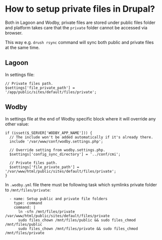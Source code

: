 # How to setup private files in Drupal?

Both in Lagoon and Wodby, private files are stored under public files folder and platform takes care that the `private`
folder cannot be accessed via browser.

This way e.g. `drush rsync` command will sync both public and private files at the same time.

## Lagoon

In settings file:

```
// Private files path.
$settings['file_private_path'] = '/app/public/sites/default/files/private';
```

## Wodby

In settings file at the end of Wodby specific block where it will override any other value:

```
if (isset($_SERVER['WODBY_APP_NAME'])) {
  // The include won't be added automatically if it's already there.
  include '/var/www/conf/wodby.settings.php';

  // Override setting from wodby.settings.php.
  $settings['config_sync_directory'] = '../conf/cmi';

  // Private files path.
  $settings['file_private_path'] = '/var/www/html/public/sites/default/files/private';
}
```

In `.wodby.yml` file there must be following task which symlinks private folder to `/mnt/files/private`:

```
  - name: Setup public and private file folders
    type: command
    command: |
      ln -sfn /mnt/files/private /var/www/html/public/sites/default/files/private
      sudo files_chown /mnt/files/public && sudo files_chmod /mnt/files/public
      sudo files_chown /mnt/files/private && sudo files_chmod /mnt/files/private

```
